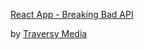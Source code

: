 [React App - Breaking Bad API](https://www.youtube.com/watch?v=YaioUnMw0mo)

by [Traversy Media](https://www.traversymedia.com/)
